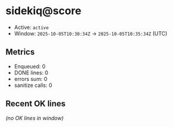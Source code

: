# sidekiq@score

- Active: `active`
- Window: `2025-10-05T10:30:34Z` → `2025-10-05T10:35:34Z` (UTC)

## Metrics
- Enqueued: 0
- DONE lines: 0
- errors sum: 0
- sanitize calls: 0

## Recent OK lines
_(no OK lines in window)_
